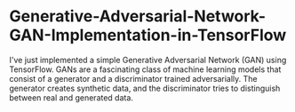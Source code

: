 # Generative-Adversarial-Network-GAN-Implementation-in-TensorFlow
I've just implemented a simple Generative Adversarial Network (GAN) using TensorFlow. GANs are a fascinating class of machine learning models that consist of a generator and a discriminator trained adversarially. The generator creates synthetic data, and the discriminator tries to distinguish between real and generated data.

